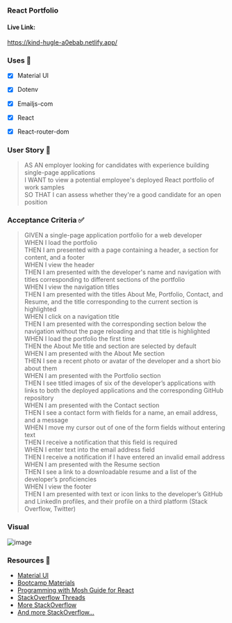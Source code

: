 ### React Portfolio

#### Live Link:
https://kind-hugle-a0ebab.netlify.app/

### Uses 🧰
- [x] Material UI
- [x] Dotenv
- [x] Emailjs-com
- [x] React
- [x] React-router-dom


### User Story 📖
> AS AN employer looking for candidates with experience building single-page applications      
> I WANT to view a potential employee's deployed React portfolio of work samples      
> SO THAT I can assess whether they're a good candidate for an open position      

### Acceptance Criteria ✅ 
> GIVEN a single-page application portfolio for a web developer      
> WHEN I load the portfolio      
> THEN I am presented with a page containing a header, a section for content, and a footer      
> WHEN I view the header      
> THEN I am presented with the developer's name and navigation with titles corresponding to different sections of the portfolio      
> WHEN I view the navigation titles      
> THEN I am presented with the titles About Me, Portfolio, Contact, and Resume, and the title corresponding to the current section is highlighted      
> WHEN I click on a navigation title      
> THEN I am presented with the corresponding section below the navigation without the page reloading and that title is highlighted      
> WHEN I load the portfolio the first time      
> THEN the About Me title and section are selected by default      
> WHEN I am presented with the About Me section      
> THEN I see a recent photo or avatar of the developer and a short bio about them      
> WHEN I am presented with the Portfolio section      
> THEN I see titled images of six of the developer’s applications with links to both the deployed applications and the corresponding GitHub repository      
> WHEN I am presented with the Contact section      
> THEN I see a contact form with fields for a name, an email address, and a message      
> WHEN I move my cursor out of one of the form fields without entering text      
> THEN I receive a notification that this field is required      
> WHEN I enter text into the email address field      
> THEN I receive a notification if I have entered an invalid email address      
> WHEN I am presented with the Resume section      
> THEN I see a link to a downloadable resume and a list of the developer’s proficiencies      
> WHEN I view the footer      
> THEN I am presented with text or icon links to the developer’s GitHub and LinkedIn profiles, and their profile on a third platform (Stack Overflow, Twitter)      


### Visual
![image](https://res.cloudinary.com/dasr4nopa/image/upload/v1640581409/Untitled_bmqgvm.jpg)

### Resources 🤝
- [Material UI](https://material-ui.com/)
- [Bootcamp Materials](https://courses.bootcampspot.com/courses/518/pages/20-dot-5-4-manage-the-modals-state?module_item_id=137345)
- [Programming with Mosh Guide for React](https://programmingwithmosh.com/javascript/importing-css-files-in-react/)
- [StackOverflow Threads](https://stackoverflow.com/questions/54045869/npm-run-cannot-find-module-sass-after-repeated-reinstall-attempts) 
- [More StackOverflow](https://stackoverflow.com/questions/65910495/need-help-on-a-react-js-error-that-i-keep-on-getting)
- [And more StackOverflow...](https://stackoverflow.com/questions/58829254/how-to-override-muitypography-body1-class-in-material-ui)
